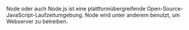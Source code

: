 Node oder auch Node.js ist eine plattformübergreifende Open-Source-JavaScript-Laufzeitumgebung. Node wird unter anderem benutzt, um Webserver zu betreiben. 
